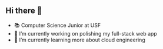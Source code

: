 ## Hi there 👋

<!--
**jake-c/jake-c** is a ✨ _special_ ✨ repository because its `README.md` (this file) appears on your GitHub profile.

Here are some ideas to get you started:
-->
- 📚 Computer Science Junior at USF
- 🔭 I’m currently working on polishing my full-stack web app
- 🌱 I’m currently learning more about cloud engineering
<!--
- 👯 I’m looking to collaborate on ...
- 🤔 I’m looking for help with ...
- 💬 Ask me about ...
- 📫 How to reach me: jake.cook0425@gmail.com
- 😄 Pronouns: ...
- ⚡ Fun fact: ...

